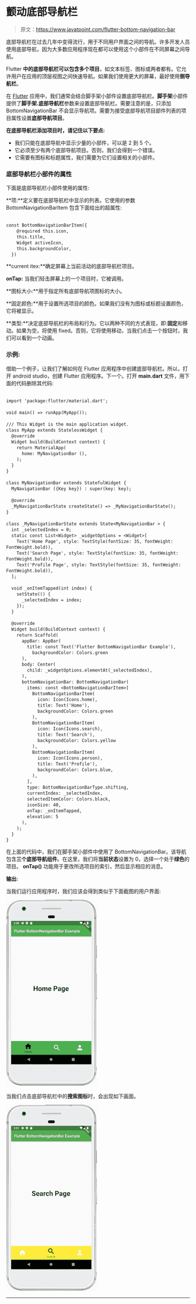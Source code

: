 # 颤动底部导航栏

> 原文：<https://www.javatpoint.com/flutter-bottom-navigation-bar>

底部导航栏在过去几年中变得流行，用于不同用户界面之间的导航。许多开发人员使用底部导航，因为大多数应用程序现在都可以使用这个小部件在不同屏幕之间导航。

Flutter **中的底部导航栏可以包含多个项目**，如文本标签、图标或两者都有。它允许用户在应用的顶层视图之间快速导航。如果我们使用更大的屏幕，最好使用**侧导航栏**。

在 [Flutter](https://www.javatpoint.com/flutter) 应用中，我们通常会结合脚手架小部件设置底部导航栏。**脚手架**小部件提供了**脚手架.底部导航栏**参数来设置底部导航栏。需要注意的是，只添加 BottomNavigationBar 不会显示导航项。需要为接受底部导航项目部件列表的项目属性设置**底部导航项目**。

**在底部导航栏添加项目时，请记住以下要点:**

*   我们只能在底部导航中显示少量的小部件，可以是 2 到 5 个。
*   它必须至少有两个底部导航项目。否则，我们会得到一个错误。
*   它需要有图标和标题属性，我们需要为它们设置相关的小部件。

### 底部导航栏小部件的属性

下面是底部导航栏小部件使用的属性:

**项:**定义要在底部导航栏中显示的列表。它使用的参数 BottomNavigationBarItem 包含下面给出的超属性:

```

const BottomNavigationBarItem({
    @required this.icon,
    this.title,
    Widget activeIcon,
    this.backgroundColor,
  }) 

```

**current itex:**确定屏幕上当前活动的底部导航栏项目。

**onTap:** 当我们轻击屏幕上的一个项目时，它被调用。

**图标大小:**用于指定所有底部导航项图标的大小。

**固定颜色:**用于设置所选项目的颜色。如果我们没有为图标或标题设置颜色，它将被显示。

**类型:**决定底部导航栏的布局和行为。它以两种不同的方式表现，即:**固定**和移动。如果为空，将使用 fixed。否则，它将使用移动，当我们点击一个按钮时，我们可以看到一个动画。

### 示例:

借助一个例子，让我们了解如何在 Flutter 应用程序中创建底部导航栏。所以，打开 android studio，创建 Flutter 应用程序。下一个。打开 **main.dart** 文件，用下面的代码删除其代码:

```

import 'package:flutter/material.dart';

void main() => runApp(MyApp());

/// This Widget is the main application widget.
class MyApp extends StatelessWidget {
  @override
  Widget build(BuildContext context) {
    return MaterialApp(
      home: MyNavigationBar (),
    );
  }
}

class MyNavigationBar extends StatefulWidget {
  MyNavigationBar ({Key key}) : super(key: key);

  @override
  _MyNavigationBarState createState() => _MyNavigationBarState();
}

class _MyNavigationBarState extends State<MyNavigationBar > {
  int _selectedIndex = 0;
  static const List<Widget> _widgetOptions = <Widget>[
    Text('Home Page', style: TextStyle(fontSize: 35, fontWeight: FontWeight.bold)),
    Text('Search Page', style: TextStyle(fontSize: 35, fontWeight: FontWeight.bold)),
    Text('Profile Page', style: TextStyle(fontSize: 35, fontWeight: FontWeight.bold)),
  ];

  void _onItemTapped(int index) {
    setState(() {
      _selectedIndex = index;
    });
  }

  @override
  Widget build(BuildContext context) {
    return Scaffold(
      appBar: AppBar(
        title: const Text('Flutter BottomNavigationBar Example'),
          backgroundColor: Colors.green
      ),
      body: Center(
        child: _widgetOptions.elementAt(_selectedIndex),
      ),
      bottomNavigationBar: BottomNavigationBar(
        items: const <BottomNavigationBarItem>[
          BottomNavigationBarItem(
            icon: Icon(Icons.home),
            title: Text('Home'),
            backgroundColor: Colors.green
          ),
          BottomNavigationBarItem(
            icon: Icon(Icons.search),
            title: Text('Search'),
            backgroundColor: Colors.yellow
          ),
          BottomNavigationBarItem(
            icon: Icon(Icons.person),
            title: Text('Profile'),
            backgroundColor: Colors.blue,
          ),
        ],
        type: BottomNavigationBarType.shifting,
        currentIndex: _selectedIndex,
        selectedItemColor: Colors.black,
        iconSize: 40,
        onTap: _onItemTapped,
        elevation: 5
      ),
    );
  }
}

```

在上面的代码中，我们在脚手架小部件中使用了 BottomNavigationBar。该导航包含**三个底部导航组件**。在这里，我们将**当前状态**设置为 0，选择一个处于**绿色**的项目。 **onTap()** 功能用于更改所选项目的索引，然后显示相应的消息。

**输出:**

当我们运行应用程序时，我们应该会得到类似于下面截图的用户界面:

![Flutter Bottom Navigation Bar](img/6716a6e0669432391cdb9a98acb4247f.png)

当我们点击底部导航栏中的**搜索图标**时，会出现如下画面。

![Flutter Bottom Navigation Bar](img/983c5aa237dc273f2e4899a0851c2a42.png)

* * *
